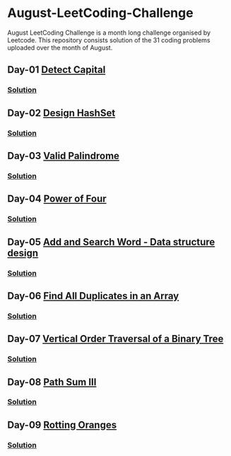 # August-LeetCoding-Challenge
August LeetCoding Challenge is a month long challenge organised by Leetcode. This repository consists solution of the 31 coding problems uploaded over the month of August.

## Day-01 [Detect Capital](https://leetcode.com/explore/challenge/card/august-leetcoding-challenge/549/week-1-august-1st-august-7th/3409/)
### [Solution](https://github.com/yashrt/August-LeetCoding-Challenge/blob/master/Day-01.cpp)

## Day-02 [Design HashSet](https://leetcode.com/explore/challenge/card/august-leetcoding-challenge/549/week-1-august-1st-august-7th/3410/)
### [Solution](https://github.com/yashrt/August-LeetCoding-Challenge/blob/master/Day-02.cpp)

## Day-03 [Valid Palindrome](https://leetcode.com/explore/challenge/card/august-leetcoding-challenge/549/week-1-august-1st-august-7th/3411/)
### [Solution](https://github.com/yashrt/August-LeetCoding-Challenge/blob/master/Day-03.cpp)

## Day-04 [Power of Four](https://leetcode.com/explore/challenge/card/august-leetcoding-challenge/549/week-1-august-1st-august-7th/3412/)
### [Solution](https://github.com/yashrt/August-LeetCoding-Challenge/blob/master/Day-04.cpp)

## Day-05 [Add and Search Word - Data structure design](https://leetcode.com/explore/challenge/card/august-leetcoding-challenge/549/week-1-august-1st-august-7th/3413/)
### [Solution](https://github.com/yashrt/August-LeetCoding-Challenge/blob/master/Day-05.cpp)

## Day-06 [Find All Duplicates in an Array](https://leetcode.com/explore/challenge/card/august-leetcoding-challenge/549/week-1-august-1st-august-7th/3414/)
### [Solution](https://github.com/yashrt/August-LeetCoding-Challenge/blob/master/Day-06.cpp)

## Day-07 [Vertical Order Traversal of a Binary Tree](https://leetcode.com/explore/challenge/card/august-leetcoding-challenge/549/week-1-august-1st-august-7th/3415/)
### [Solution](https://github.com/yashrt/August-LeetCoding-Challenge/blob/master/Day-07.cpp)

## Day-08 [Path Sum III](https://leetcode.com/explore/challenge/card/august-leetcoding-challenge/550/week-2-august-8th-august-14th/3417/)
### [Solution](https://github.com/yashrt/August-LeetCoding-Challenge/blob/master/Day-08.cpp)

## Day-09 [Rotting Oranges](https://leetcode.com/explore/challenge/card/august-leetcoding-challenge/550/week-2-august-8th-august-14th/3418/)
### [Solution](https://github.com/yashrt/August-LeetCoding-Challenge/blob/master/Day-09.cpp)

